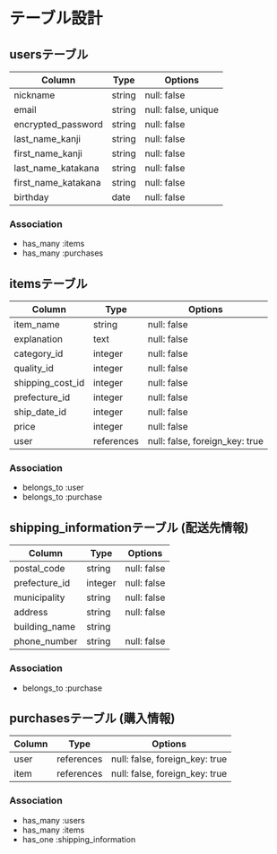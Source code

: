 # テーブル設計

## usersテーブル

| Column              | Type     | Options            |
| ------------------- | -------- | ------------------ |
| nickname            | string   | null: false        |
| email               | string   | null: false, unique|
| encrypted_password  | string   | null: false        |
| last_name_kanji     | string   | null: false        |
| first_name_kanji    | string   | null: false        |
| last_name_katakana  | string   | null: false        |
| first_name_katakana | string   | null: false        |
| birthday            | date     | null: false        |

### Association

- has_many :items
- has_many :purchases

##  itemsテーブル
| Column           | Type       | Options                         |
| ---------------- | ---------- | ------------------------------- |
| item_name        | string     | null: false                     |
| explanation      | text       | null: false                     |
| category_id      | integer    | null: false                     |
| quality_id       | integer    | null: false                     |
| shipping_cost_id | integer    | null: false                     |
| prefecture_id    | integer    | null: false                     |
| ship_date_id     | integer    | null: false                     |
| price            | integer    | null: false                     |
| user             | references | null: false, foreign_key: true  |

### Association

- belongs_to :user
- belongs_to :purchase

## shipping_informationテーブル (配送先情報)
| Column        | Type     | Options     |
| ------------- | -------- | ----------- |
| postal_code   | string   | null: false |
| prefecture_id | integer  | null: false |
| municipality  | string   | null: false |
| address       | string   | null: false |
| building_name | string   |             |
| phone_number  | string   | null: false |

### Association

- belongs_to :purchase

## purchasesテーブル (購入情報)
| Column           | Type       | Options                        |
| ---------------- | ---------- | ------------------------------ |
| user             | references | null: false, foreign_key: true |
| item             | references | null: false, foreign_key: true |

### Association

- has_many :users
- has_many :items
- has_one :shipping_information